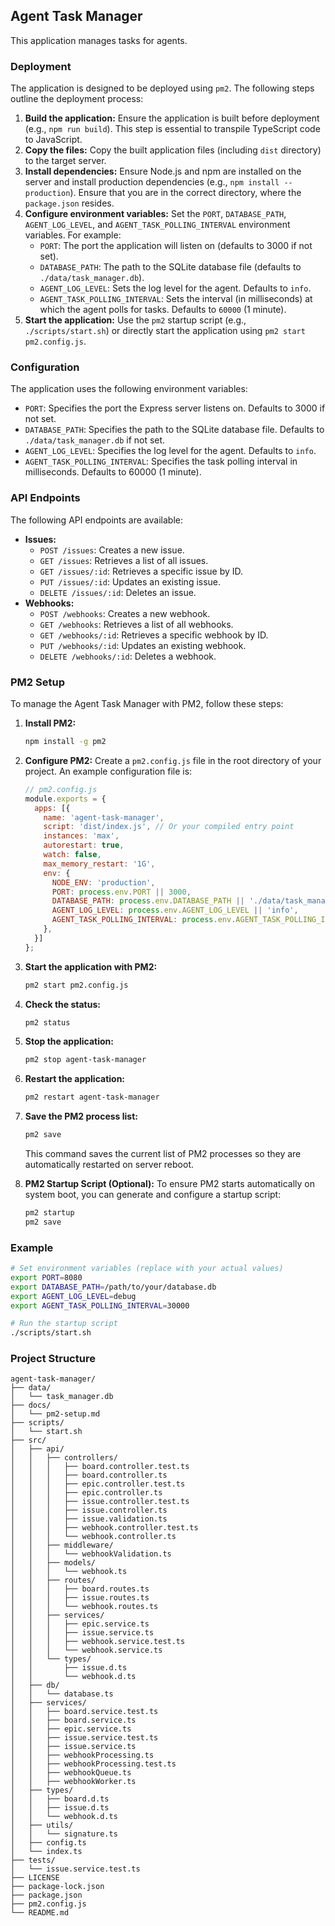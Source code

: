 ## Agent Task Manager

This application manages tasks for agents.

### Deployment

The application is designed to be deployed using `pm2`. The following steps outline the deployment process:

1.  **Build the application:** Ensure the application is built before deployment (e.g., `npm run build`).  This step is essential to transpile TypeScript code to JavaScript.
2.  **Copy the files:** Copy the built application files (including `dist` directory) to the target server.
3.  **Install dependencies:** Ensure Node.js and npm are installed on the server and install production dependencies (e.g., `npm install --production`).  Ensure that you are in the correct directory, where the `package.json` resides.
4.  **Configure environment variables:** Set the `PORT`, `DATABASE_PATH`, `AGENT_LOG_LEVEL`, and `AGENT_TASK_POLLING_INTERVAL` environment variables.  For example:
    *   `PORT`: The port the application will listen on (defaults to 3000 if not set).
    *   `DATABASE_PATH`: The path to the SQLite database file (defaults to `./data/task_manager.db`).
    *   `AGENT_LOG_LEVEL`: Sets the log level for the agent. Defaults to `info`.
    *   `AGENT_TASK_POLLING_INTERVAL`: Sets the interval (in milliseconds) at which the agent polls for tasks. Defaults to `60000` (1 minute).
5.  **Start the application:** Use the `pm2` startup script (e.g., `./scripts/start.sh`) or directly start the application using `pm2 start pm2.config.js`.

### Configuration

The application uses the following environment variables:

*   `PORT`: Specifies the port the Express server listens on. Defaults to 3000 if not set.
*   `DATABASE_PATH`: Specifies the path to the SQLite database file. Defaults to `./data/task_manager.db` if not set.
*   `AGENT_LOG_LEVEL`: Specifies the log level for the agent. Defaults to `info`.
*   `AGENT_TASK_POLLING_INTERVAL`: Specifies the task polling interval in milliseconds. Defaults to 60000 (1 minute).

### API Endpoints

The following API endpoints are available:

*   **Issues:**
    *   `POST /issues`: Creates a new issue.
    *   `GET /issues`: Retrieves a list of all issues.
    *   `GET /issues/:id`: Retrieves a specific issue by ID.
    *   `PUT /issues/:id`: Updates an existing issue.
    *   `DELETE /issues/:id`: Deletes an issue.
*   **Webhooks:**
    *   `POST /webhooks`: Creates a new webhook.
    *   `GET /webhooks`: Retrieves a list of all webhooks.
    *   `GET /webhooks/:id`: Retrieves a specific webhook by ID.
    *   `PUT /webhooks/:id`: Updates an existing webhook.
    *   `DELETE /webhooks/:id`: Deletes a webhook.

### PM2 Setup

To manage the Agent Task Manager with PM2, follow these steps:

1.  **Install PM2:**
    ```bash
    npm install -g pm2
    ```

2.  **Configure PM2:**
    Create a `pm2.config.js` file in the root directory of your project. An example configuration file is:
    ```javascript
    // pm2.config.js
    module.exports = {
      apps: [{
        name: 'agent-task-manager',
        script: 'dist/index.js', // Or your compiled entry point
        instances: 'max',
        autorestart: true,
        watch: false,
        max_memory_restart: '1G',
        env: {
          NODE_ENV: 'production',
          PORT: process.env.PORT || 3000,
          DATABASE_PATH: process.env.DATABASE_PATH || './data/task_manager.db',
          AGENT_LOG_LEVEL: process.env.AGENT_LOG_LEVEL || 'info',
          AGENT_TASK_POLLING_INTERVAL: process.env.AGENT_TASK_POLLING_INTERVAL || 60000,
        },
      }]
    };
    ```

3.  **Start the application with PM2:**
    ```bash
    pm2 start pm2.config.js
    ```

4.  **Check the status:**
    ```bash
    pm2 status
    ```

5.  **Stop the application:**
    ```bash
    pm2 stop agent-task-manager
    ```

6.  **Restart the application:**
    ```bash
    pm2 restart agent-task-manager
    ```

7.  **Save the PM2 process list:**
    ```bash
    pm2 save
    ```
    This command saves the current list of PM2 processes so they are automatically restarted on server reboot.

8.  **PM2 Startup Script (Optional):**
    To ensure PM2 starts automatically on system boot, you can generate and configure a startup script:
    ```bash
    pm2 startup
    pm2 save
    ```

### Example

```bash
# Set environment variables (replace with your actual values)
export PORT=8080
export DATABASE_PATH=/path/to/your/database.db
export AGENT_LOG_LEVEL=debug
export AGENT_TASK_POLLING_INTERVAL=30000

# Run the startup script
./scripts/start.sh
```

### Project Structure

```
agent-task-manager/
├── data/
│   └── task_manager.db
├── docs/
│   └── pm2-setup.md
├── scripts/
│   └── start.sh
├── src/
│   ├── api/
│   │   ├── controllers/
│   │   │   ├── board.controller.test.ts
│   │   │   ├── board.controller.ts
│   │   │   ├── epic.controller.test.ts
│   │   │   ├── epic.controller.ts
│   │   │   ├── issue.controller.test.ts
│   │   │   ├── issue.controller.ts
│   │   │   ├── issue.validation.ts
│   │   │   ├── webhook.controller.test.ts
│   │   │   └── webhook.controller.ts
│   │   ├── middleware/
│   │   │   └── webhookValidation.ts
│   │   ├── models/
│   │   │   └── webhook.ts
│   │   ├── routes/
│   │   │   ├── board.routes.ts
│   │   │   ├── issue.routes.ts
│   │   │   └── webhook.routes.ts
│   │   ├── services/
│   │   │   ├── epic.service.ts
│   │   │   ├── issue.service.ts
│   │   │   ├── webhook.service.test.ts
│   │   │   └── webhook.service.ts
│   │   └── types/
│   │       ├── issue.d.ts
│   │       └── webhook.d.ts
│   ├── db/
│   │   └── database.ts
│   ├── services/
│   │   ├── board.service.test.ts
│   │   ├── board.service.ts
│   │   ├── epic.service.ts
│   │   ├── issue.service.test.ts
│   │   ├── issue.service.ts
│   │   ├── webhookProcessing.ts
│   │   ├── webhookProcessing.test.ts
│   │   ├── webhookQueue.ts
│   │   ├── webhookWorker.ts
│   ├── types/
│   │   ├── board.d.ts
│   │   ├── issue.d.ts
│   │   └── webhook.d.ts
│   ├── utils/
│   │   └── signature.ts
│   ├── config.ts
│   └── index.ts
├── tests/
│   └── issue.service.test.ts
├── LICENSE
├── package-lock.json
├── package.json
├── pm2.config.js
└── README.md